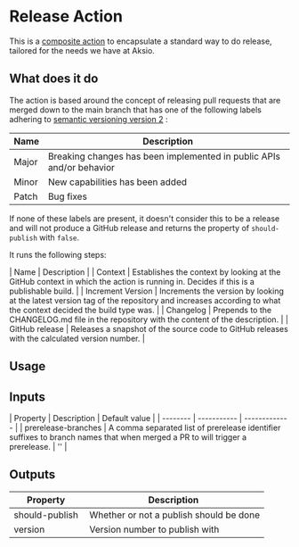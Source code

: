 # Release Action

This is a [composite action](https://docs.github.com/en/actions/creating-actions/creating-a-composite-action) to encapsulate
a standard way to do release, tailored for the needs we have at Aksio.

## What does it do

The action is based around the concept of releasing pull requests that are merged down to the main branch that has
one of the following labels adhering to [semantic versioning version 2](https://semver.org) :

| Name | Description |
| ---- | ----------- |
| Major | Breaking changes has been implemented in public APIs and/or behavior |
| Minor | New capabilities has been added |
| Patch | Bug fixes |

If none of these labels are present, it doesn't consider this to be a release and will not produce a GitHub release and returns
the property of `should-publish` with `false`.

It runs the following steps:

| Name | Description |
| Context | Establishes the context by looking at the GitHub context in which the action is running in. Decides if this is a publishable build. |
| Increment Version | Increments the version by looking at the latest version tag of the repository and increases according to what the context decided the build type was. |
| Changelog | Prepends to the CHANGELOG.md file in the repository with the content of the description. |
| GitHub release | Releases a snapshot of the source code to GitHub releases with the calculated version number. |

## Usage

## Inputs

| Property | Description | Default value |
| -------- | ----------- | ------------- |
| prerelease-branches | A comma separated list of prerelease identifier suffixes to branch names that when merged a PR to will trigger a prerelease. | '' |

## Outputs

| Property | Description |
| -------- | ----------- |
| should-publish | Whether or not a publish should be done |
| version | Version number to publish with |
